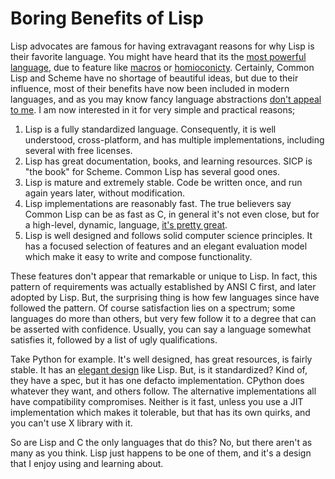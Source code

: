 Boring Benefits of Lisp
=======================

Lisp advocates are famous for having extravagant reasons for why Lisp is their favorite language.
You might have heard that its the [most powerful language][0],
due to feature like [macros][1] or [homioconicty][2].
Certainly, Common Lisp and Scheme have no shortage of beautiful ideas,
but due to their influence, most of their benefits have now been included
in modern languages, and as you may know fancy language abstractions [don't
appeal to me][5].
I am now interested in it for very simple and practical reasons;

1. Lisp is a fully standardized language. Consequently, it is well understood, cross-platform, and has multiple implementations, including several with free licenses.
2. Lisp has great documentation, books, and learning resources. SICP is "the book" for Scheme. Common Lisp has several good ones.
3. Lisp is mature and extremely stable. Code be written once, and run again years later, without modification.
4. Lisp implementations are reasonably fast. The true believers say Common Lisp can be as fast as C, in general it's not even close, but for a high-level, dynamic, language, [it's pretty great][4].
5. Lisp is well designed and follows solid computer science principles.
  It has a focused selection of features and an elegant evaluation model which make it easy to 
  write and compose functionality.
  
These features don't appear that remarkable or unique to Lisp.
In fact, this pattern of requirements was actually established by ANSI C first, and later adopted by Lisp.
But, the surprising thing is how few languages since have followed the pattern.
Of course satisfaction lies on a spectrum; some languages do more than others,
but very few follow it to a degree that can be asserted with confidence.
Usually, you can say a language somewhat satisfies it, followed by a list of ugly qualifications.

Take Python for example. It's well designed, has great resources, is fairly stable.
It has an [elegant design][3] like Lisp.
But, is it standardized? Kind of, they have a spec, but it has one defacto implementation.
CPython does whatever they want, and others follow.
The alternative implementations all have compatibility compromises.
Neither is it fast, unless you use a JIT implementation which makes it tolerable, but that has its own quirks, and you can't use X library with it.

So are Lisp and C the only languages that do this? No, but there aren't as many as you think.
Lisp just happens to be one of them, and it's a design that I enjoy using and learning about.


[0]: http://www.paulgraham.com/avg.html
[1]: http://www.paulgraham.com/onlisp.html
[2]: https://en.wikipedia.org/wiki/Homoiconicity
[3]: https://norvig.com/python-lisp.html
[4]: https://benchmarksgame-team.pages.debian.net/benchmarksgame/fastest/lisp.html
[5]: https://justinmeiners.github.io/think-in-math/
